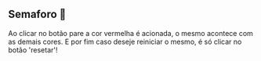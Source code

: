 <h2>Semaforo 🚦</h2>

<p>
	Ao clicar no botão pare a cor vermelha é acionada, o mesmo acontece com as demais cores.
	E por fim caso deseje reiniciar o mesmo, é só clicar no botão 'resetar'!
</p>
